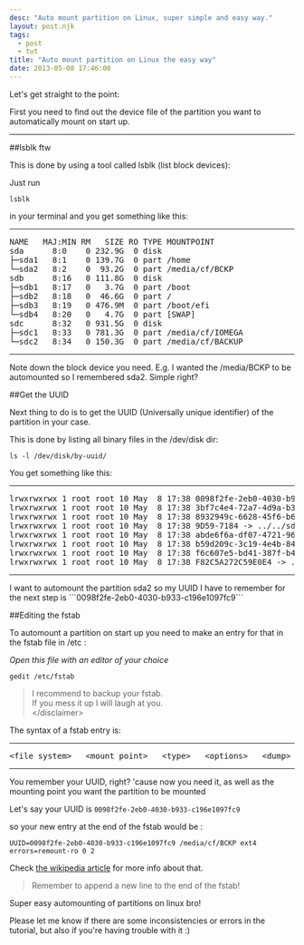 ```yaml
---
desc: "Auto mount partition on Linux, super simple and easy way."
layout: post.njk
tags:
  - post
  - tut
title: "Auto mount partition on Linux the easy way"
date: 2013-05-08 17:46:00
---
```



Let's get straight to the point:

First you need to find out the device file of the partition you want to automatically mount on start up.

_____________

##lsblk ftw

This is done by using a tool called lsblk (list block devices):

Just run

```
lsblk
```
in your terminal and you get something like this:
<hr>
<pre>
NAME   MAJ:MIN RM   SIZE RO TYPE MOUNTPOINT
sda      8:0    0 232.9G  0 disk
├─sda1   8:1    0 139.7G  0 part /home
└─sda2   8:2    0  93.2G  0 part /media/cf/BCKP
sdb      8:16   0 111.8G  0 disk
├─sdb1   8:17   0   3.7G  0 part /boot
├─sdb2   8:18   0  46.6G  0 part /
├─sdb3   8:19   0 476.9M  0 part /boot/efi
└─sdb4   8:20   0   4.7G  0 part [SWAP]
sdc      8:32   0 931.5G  0 disk
├─sdc1   8:33   0 781.3G  0 part /media/cf/IOMEGA
└─sdc2   8:34   0 150.3G  0 part /media/cf/BACKUP
</pre>
<hr>
Note down the block device you need.
E.g. I wanted the /media/BCKP to be automounted so I remembered sda2. Simple right?


##Get the UUID

Next thing to do is to get the UUID (Universally unique identifier) of the partition in your case.

This is done by listing all binary files in the /dev/disk dir:

```
ls -l /dev/disk/by-uuid/
```

You get something like this:
<hr>
<pre>
lrwxrwxrwx 1 root root 10 May  8 17:38 0098f2fe-2eb0-4030-b933-c196e1097fc9 -> ../../sda2
lrwxrwxrwx 1 root root 10 May  8 17:38 3bf7c4e4-72a7-4d9a-b33a-1cd2941fff7f -> ../../sdb4
lrwxrwxrwx 1 root root 10 May  8 17:38 8932949c-6628-45f6-b6d2-9342ec07c7d6 -> ../../sdb2
lrwxrwxrwx 1 root root 10 May  8 17:38 9D59-7184 -> ../../sdb3
lrwxrwxrwx 1 root root 10 May  8 17:38 abde6f6a-df07-4721-96e0-9fab8494531d -> ../../sda1
lrwxrwxrwx 1 root root 10 May  8 17:38 b59d209c-3c19-4e4b-84ff-8eda7480cc89 -> ../../sdb1
lrwxrwxrwx 1 root root 10 May  8 17:38 f6c607e5-bd41-387f-b433-8d89cb7e084f -> ../../sdc2
lrwxrwxrwx 1 root root 10 May  8 17:38 F82C5A272C59E0E4 -> ../../sdc1
</pre>
<hr>
I want to automount the partition sda2 so my UUID I have to remember for the next step is ```0098f2fe-2eb0-4030-b933-c196e1097fc9```


##Editing the fstab

To automount a partition on start up you need to make an entry for that in the fstab file in /etc :

*Open this file with an editor of your choice*

```
gedit /etc/fstab
```

> I recommend to backup your fstab. <br/> If you mess it up I will laugh at you. <br/> &lt;/disclaimer&gt;

The syntax of a fstab entry is:
<hr>
<pre>&lt;file system&gt;   &lt;mount point&gt;   &lt;type&gt;   &lt;options&gt;   &lt;dump&gt;   &lt;pass&gt;</pre>
<hr>

You remember your UUID, right? 'cause now you need it, as well as the mounting point you want the partition to be mounted

Let's say your UUID is ```0098f2fe-2eb0-4030-b933-c196e1097fc9```

so your new entry at the end of the fstab would be :

```
UUID=0098f2fe-2eb0-4030-b933-c196e1097fc9 /media/cf/BCKP ext4 errors=remount-ro 0 2
```

Check [the wikipedia article](http://en.wikipedia.org/wiki/Fstab) for more info about that.

> Remember to append a new line to the end of the fstab!

Super easy automounting of partitions on linux bro!

Please let me know if there are some inconsistencies or errors in the tutorial, but also if you're having trouble with it :)
